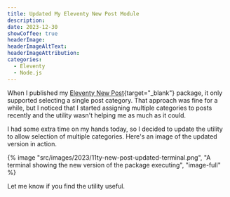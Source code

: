 ```yaml
---
title: Updated My Eleventy New Post Module
description: 
date: 2023-12-30
showCoffee: true
headerImage: 
headerImageAltText: 
headerImageAttribution: 
categories:
  - Eleventy
  - Node.js
---
```


When I published my [Eleventy New Post](https://npmjs.com/package/eleventy-new-post){target="_blank"} package, it only supported selecting a single post category. That approach was fine for a while, but I noticed that I started assigning multiple categories to posts recently and the utility wasn't helping me as much as it could.

I had some extra time on my hands today, so I decided to update the utility to allow selection of multiple categories. Here's an image of the updated version in action. 

{% image "src/images/2023/11ty-new-post-updated-terminal.png", "A terminal showing the new version of the package executing", "image-full" %}

Let me know if you find the utility useful.
